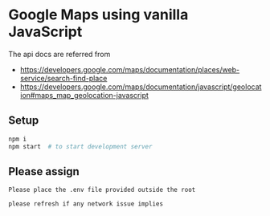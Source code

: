 # Google Maps using vanilla JavaScript

The api docs are referred from 
 - https://developers.google.com/maps/documentation/places/web-service/search-find-place
 - https://developers.google.com/maps/documentation/javascript/geolocation#maps_map_geolocation-javascript

## Setup

```sh
npm i
npm start  # to start development server
```

## Please assign 

```
Please place the .env file provided outside the root 

please refresh if any network issue implies


